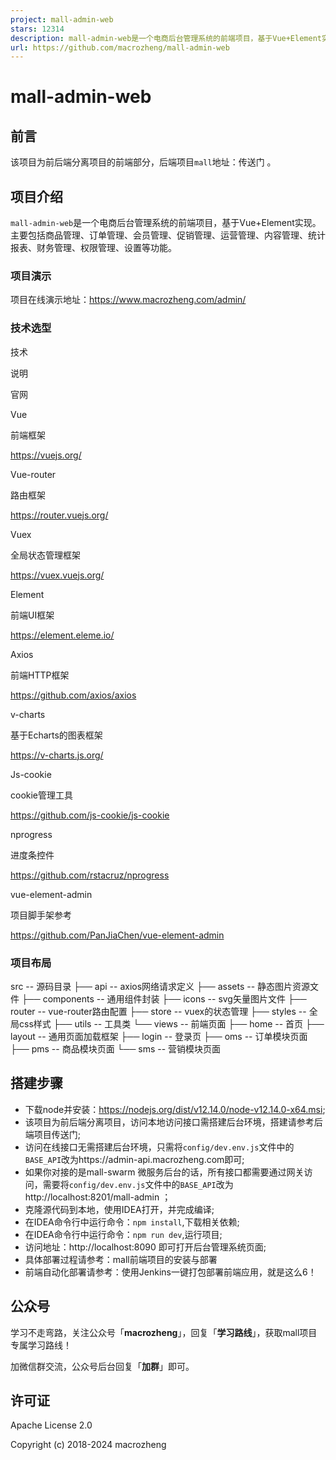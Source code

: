 ```yaml
---
project: mall-admin-web
stars: 12314
description: mall-admin-web是一个电商后台管理系统的前端项目，基于Vue+Element实现。 主要包括商品管理、订单管理、会员管理、促销管理、运营管理、内容管理、统计报表、财务管理、权限管理、设置等功能。
url: https://github.com/macrozheng/mall-admin-web
---
```


mall-admin-web
==============

前言
--

该项目为前后端分离项目的前端部分，后端项目`mall`地址：传送门 。

项目介绍
----

`mall-admin-web`是一个电商后台管理系统的前端项目，基于Vue+Element实现。主要包括商品管理、订单管理、会员管理、促销管理、运营管理、内容管理、统计报表、财务管理、权限管理、设置等功能。

### 项目演示

项目在线演示地址：https://www.macrozheng.com/admin/

### 技术选型

技术

说明

官网

Vue

前端框架

https://vuejs.org/

Vue-router

路由框架

https://router.vuejs.org/

Vuex

全局状态管理框架

https://vuex.vuejs.org/

Element

前端UI框架

https://element.eleme.io/

Axios

前端HTTP框架

https://github.com/axios/axios

v-charts

基于Echarts的图表框架

https://v-charts.js.org/

Js-cookie

cookie管理工具

https://github.com/js-cookie/js-cookie

nprogress

进度条控件

https://github.com/rstacruz/nprogress

vue-element-admin

项目脚手架参考

https://github.com/PanJiaChen/vue-element-admin

### 项目布局

src \-- 源码目录
├── api \-- axios网络请求定义
├── assets \-- 静态图片资源文件
├── components \-- 通用组件封装
├── icons \-- svg矢量图片文件
├── router \-- vue-router路由配置
├── store \-- vuex的状态管理
├── styles \-- 全局css样式
├── utils \-- 工具类
└── views \-- 前端页面
    ├── home \-- 首页
    ├── layout \-- 通用页面加载框架
    ├── login \-- 登录页
    ├── oms \-- 订单模块页面
    ├── pms \-- 商品模块页面
    └── sms \-- 营销模块页面

搭建步骤
----

-   下载node并安装：https://nodejs.org/dist/v12.14.0/node-v12.14.0-x64.msi;
-   该项目为前后端分离项目，访问本地访问接口需搭建后台环境，搭建请参考后端项目传送门;
-   访问在线接口无需搭建后台环境，只需将`config/dev.env.js`文件中的`BASE_API`改为https://admin-api.macrozheng.com即可;
-   如果你对接的是mall-swarm 微服务后台的话，所有接口都需要通过网关访问，需要将`config/dev.env.js`文件中的`BASE_API`改为http://localhost:8201/mall-admin ；
-   克隆源代码到本地，使用IDEA打开，并完成编译;
-   在IDEA命令行中运行命令：`npm install`,下载相关依赖;
-   在IDEA命令行中运行命令：`npm run dev`,运行项目;
-   访问地址：http://localhost:8090 即可打开后台管理系统页面;
-   具体部署过程请参考：mall前端项目的安装与部署
-   前端自动化部署请参考：使用Jenkins一键打包部署前端应用，就是这么6！

公众号
---

学习不走弯路，关注公众号「**macrozheng**」，回复「**学习路线**」，获取mall项目专属学习路线！

加微信群交流，公众号后台回复「**加群**」即可。

许可证
---

Apache License 2.0

Copyright (c) 2018-2024 macrozheng
